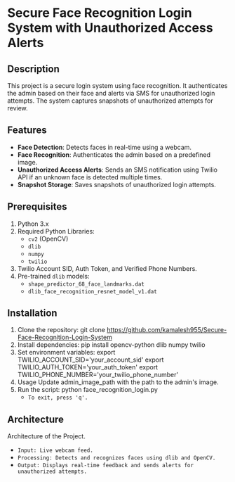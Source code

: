 # Secure Face Recognition Login System with Unauthorized Access Alerts

## Description
This project is a secure login system using face recognition. It authenticates the admin based on their face and alerts via SMS for unauthorized login attempts. The system captures snapshots of unauthorized attempts for review.

## Features
- **Face Detection**: Detects faces in real-time using a webcam.
- **Face Recognition**: Authenticates the admin based on a predefined image.
- **Unauthorized Access Alerts**: Sends an SMS notification using Twilio API if an unknown face is detected multiple times.
- **Snapshot Storage**: Saves snapshots of unauthorized login attempts.

## Prerequisites
1. Python 3.x
2. Required Python Libraries:
   - `cv2` (OpenCV)
   - `dlib`
   - `numpy`
   - `twilio`
3. Twilio Account SID, Auth Token, and Verified Phone Numbers.
4. Pre-trained `dlib` models:
   - `shape_predictor_68_face_landmarks.dat`
   - `dlib_face_recognition_resnet_model_v1.dat`

## Installation
1. Clone the repository:
   git clone https://github.com/kamalesh955/Secure-Face-Recognition-Login-System
2. Install dependencies:
   pip install opencv-python dlib numpy twilio
3. Set environment variables:
   export TWILIO_ACCOUNT_SID='your_account_sid'
   export TWILIO_AUTH_TOKEN='your_auth_token'
   export TWILIO_PHONE_NUMBER='your_twilio_phone_number'
4. Usage
   Update admin_image_path with the path to the admin's image.
5. Run the script:
   python face_recognition_login.py
   - `To exit, press 'q'.`
   
## Architecture
Architecture of the Project.
   - `Input: Live webcam feed.`
   - `Processing: Detects and recognizes faces using dlib and OpenCV.`
   - `Output: Displays real-time feedback and sends alerts for unauthorized attempts.`
